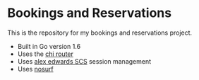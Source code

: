 # Bookings and Reservations

This is the repository for my bookings and reservations project.

- Built in Go version 1.6
- Uses the [chi router](https://github.com/go-chi/chi)
- Uses [alex edwards SCS](https://github.com/alexedwards/scs/v2) session management
- Uses [nosurf](https://github.com/justinas/nosurf)
